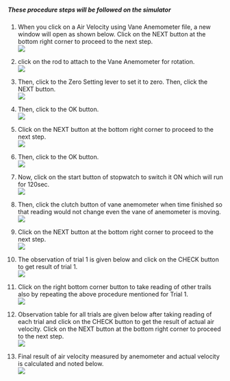 ##### These procedure steps will be followed on the simulator

1. When you click on a Air Velocity using Vane Anemometer file, a new window will open as shown below. Click on the NEXT button at the bottom right corner to proceed to the next step. <br>
<img src="images/ar1.jpg"><br>

2. click on the rod to attach to the Vane Anemometer for rotation.<br>
<img src="images/ar2.jpg"><br>

3. Then, click to the Zero Setting lever to set it to zero. Then, click the NEXT button.<br>
<img src="images/ar3.jpg"><br>

4. Then, click to the OK button. <br>
<img src="images/ar4.jpg"><br>

5. Click on the NEXT button at the bottom right corner to proceed to the next step.<br>
<img src="images/ar5.jpg"><br>

6. Then, click to the OK button.<br>
<img src="images/ar6.jpg"><br>

7. Now, click on the start button of stopwatch to switch it ON which will run for 120sec.<br>
<img src="images/ar7.jpg"><br>

8. Then, click the clutch button of vane anemometer when time finished so that reading would not change even the vane of anemometer is moving.<br>
<img src="images/ar8.jpg"><br>

9. Click on the NEXT button at the bottom right corner to proceed to the next step.<br>
<img src="images/ar9.jpg"><br>

10. The observation of trial 1 is given below and click on the CHECK button to get result of trial 1.<br>
<img src="images/ar10.png"><br>

11. Click on the right bottom corner button to take reading of other trails also by repeating the above procedure mentioned for Trial 1.<br>
<img src="images/ar11.png"><br>

12. Observation table for all trials are given below after taking reading of each trial  and click on the CHECK button to get the result of actual air velocity. Click on the NEXT button at the bottom right corner to proceed to the next step. <br>
<img src="images/ar12.png"><br>

13. Final result of  air velocity measured by anemometer and actual  velocity is calculated and noted below.<br>
<img src="images/ar13.png"><br>
